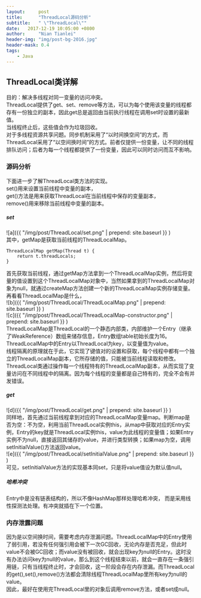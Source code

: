 ```yaml
---
layout:     post
title:      "ThreadLocal源码分析"
subtitle:   " \"ThreadLocal\""
date:   2017-12-19 10:05:00 +0800
author:     "Nian Tianlei"
header-img: "img/post-bg-2016.jpg"
header-mask: 0.4
tags:
    - Java
---
```


## ThreadLocal类详解
目的：解决多线程对同一变量的访问冲突。  
ThreadLocal提供了get、set、remove等方法，可以为每个使用该变量的线程都存有一份独立的副本，因此get总是返回由当前执行线程在调用set时设置的最新值。  
当线程终止后，这些值会作为垃圾回收。  
对于多线程资源共享问题。同步机制采用了“以时间换空间”的方式，而ThreadLocal采用了“以空间换时间”的方式。前者仅提供一份变量，让不同的线程排队访问；后者为每一个线程都提供了一份变量，因此可以同时访问而互不影响。  
### 源码分析
下面进一步了解ThreadLocal类方法的实现。  
set()用来设置当前线程中变量的副本，  
get()方法是用来获取ThreadLocal在当前线程中保存的变量副本，  
remove()用来移除当前线程中变量的副本。  
##### set
![a]({{ "/img/post/ThreadLocal/set.png" | prepend: site.baseurl }} )  
其中，getMap是获取当前线程的ThreadLocalMap。  
```
ThreadLocalMap getMap(Thread t) {  
    return t.threadLocals;  
}  
```
首先获取当前线程，通过getMap方法拿到一个ThreadLocalMap实例，然后将变量的值设置到这个ThreadLocalMap对象中，当然如果拿到的ThreadLocalMap对象为null，就通过createMap方法创建一个新的ThreadLocalMap实例存储变量。  
再看看ThreadLocalMap是什么，  
![b]({{ "/img/post/ThreadLocal/ThreadLocalMap.png" | prepend: site.baseurl }} )  
![c]({{ "/img/post/ThreadLocal/ThreadLocalMap-constructor.png" | prepend: site.baseurl }} )  
ThreadLocalMap是ThreadLocal的一个静态内部类，内部维护一个Entry（继承了WeakReference）数组来储存信息，Entry数组table初始长度为16。ThreadLocalMap中的Entry以ThreadLocal为key，以变量值为value。  
线程隔离的原理就在于此，它实现了键值对的设置和获取，每个线程中都有一个独立的ThreadLocalMap副本，它所存储的值，只能被当前线程读取和修改。ThreadLocal类通过操作每一个线程特有的ThreadLocalMap副本，从而实现了变量访问在不同线程中的隔离。因为每个线程的变量都是自己特有的，完全不会有并发错误。  
##### get
![d]({{ "/img/post/ThreadLocal/get.png" | prepend: site.baseurl }} )  
同样地，首先通过当前线程拿到对应的ThreadLocalMap变量map。判断map是否为空：不为空，利用当前ThreadLocal实例this，从map中获取对应的Entry实例，Entry的key就是ThreadLocal实例this，value为此线程的变量值；如果Entry实例不为null，直接返回其储存的value，并进行类型转换；如果map为空，调用setInitialValue()方法返回value。  
![e]({{ "/img/post/ThreadLocal/setInitialValue.png" | prepend: site.baseurl }} )  
可见，setInitialValue方法的实现基本同set，只是将value值设为默认值null。  

##### 哈希冲突
Entry中是没有链表结构的，所以不像HashMap那样处理哈希冲突，  而是采用线性探测法处理。有冲突就插在下一个位置。

### 内存泄露问题
因为是以空间换时间，需要考虑内存泄漏问题。ThreadLocalMap中的Entry使用了弱引用，若没有任何强引用会被下一次GC回收，无论内存是否充足，但此时value不会被GC回收；而value没有被回收，就会出现key为null的Entry。这时没有办法访问key为null的value，那么到这个线程结束以前，就会一直存在一条强引用链，只有当线程终止时，才会回收，这一阶段会存在内存泄漏。而ThreadLocal的get(),set(),remove()方法都会清除线程ThreadLocalMap里所有key为null的value。  
因此，最好在使用完ThreadLocal里的对象后调用remove方法，或者set成null。  
